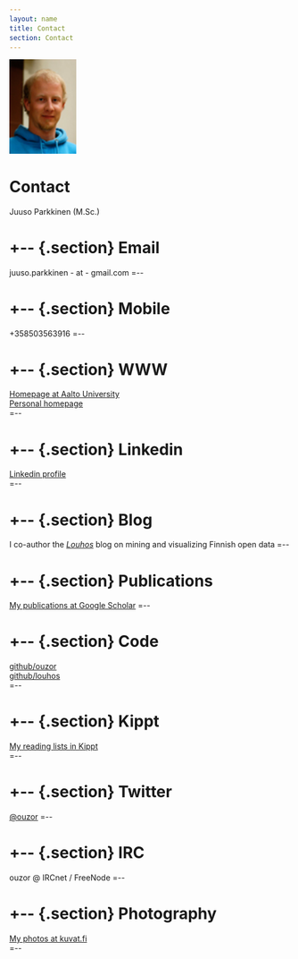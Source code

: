```yaml
---
layout: name
title: Contact
section: Contact
---
```


<img class='inset right' src='../images/juuso.jpg' title='Juuso Parkkinen' alt='Photo' width='120px' />

Contact
=======

Juuso Parkkinen (M.Sc.)

+--	{.section}
Email
========
juuso.parkkinen - at - gmail.com
=--

+--	{.section}
Mobile 
========
+358503563916
=--

+--	{.section}
WWW
========
[Homepage at Aalto University](http://users.ics.aalto.fi/japarkki/)  
[Personal homepage](http://ouzor.github.com/)  
=--

+--  {.section}
Linkedin
========
[Linkedin profile](http://www.linkedin.com/in/juusoparkkinen)  
=--

+--  {.section}
Blog
========
I co-author the _[Louhos](http://louhos.wordpress.com)_ blog on mining and visualizing Finnish open data
=--


+--  {.section}
Publications
========
[My publications at Google Scholar](http://scholar.google.com/citations?user=4d5VBfkAAAAJ
)
=--


+--  {.section}
Code
========
[github/ouzor](https://github.com/ouzor)  
[github/louhos](https://github.com/louhos)  
=--


+--  {.section}
Kippt
========
[My reading lists in Kippt](https://kippt.com/ouzor)  
=--

+--	{.section}
Twitter
=======
[@ouzor](http://twitter.com/ouzor)
=--

+--	{.section}
IRC
========
ouzor @ IRCnet / FreeNode
=--

+--  {.section}
Photography
========
[My photos at kuvat.fi](http://ouzo.kuvat.fi/)  
=--